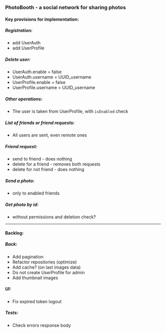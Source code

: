 ### PhotoBooth - a social network for sharing photos

#### Key provisions for implementation:

##### Registration:
- add UserAuth
- add UserProfile

##### Delete user:
- UserAuth.enable = false
- UserAuth.username = UUID_username
- UserProfile.enable = false
- UserProfile.username = UUID_username

##### Other operations:
- The user is taken from UserProfile, with `isEnabled` check

##### List of friends or friend requests:
- All users are sent, even remote ones

##### Friend request:
- send to friend - does nothing
- delete for a friend - removes both requests
- delete for not friend - does nothing

##### Send a photo:
- only to enabled friends

##### Get photo by id:
- without permissions and deletion check?

-------------------------------------------------------
#### Backlog:

##### Back:
- Add pagination
- Refactor repositories (optimize)
- Add cache? (on last images data)
- Do not create UserProfile for admin
- Add thumbnail images

##### UI:
- Fix expired token logout

##### Tests:
- Check errors response body
